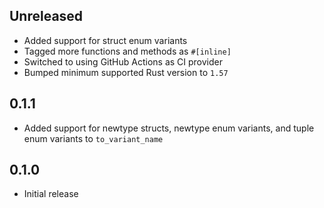 Unreleased
----------
- Added support for struct enum variants
- Tagged more functions and methods as `#[inline]`
- Switched to using GitHub Actions as CI provider
- Bumped minimum supported Rust version to `1.57`


0.1.1
-----
- Added support for newtype structs, newtype enum variants, and tuple
  enum variants to `to_variant_name`


0.1.0
-----
- Initial release
